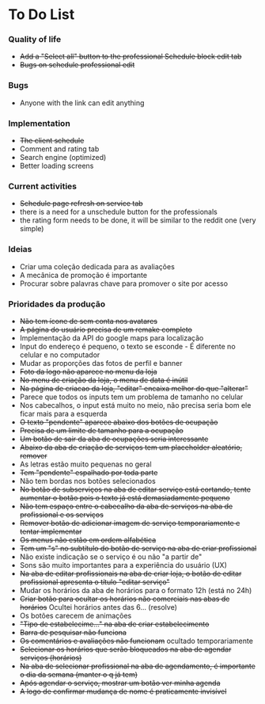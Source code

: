 # To Do List

### Quality of life

- ~~Add a "Select all" button to the professional Schedule block edit tab~~
- ~~Bugs on schedule professional edit~~

### Bugs

- Anyone with the link can edit anything

### Implementation

- ~~The client schedule~~
- Comment and rating tab
- Search engine (optimized)
- Better loading screens

### Current activities

- ~~Schedule page refresh on service tab~~
- there is a need for a unschedule button for the professionals
- the rating form needs to be done, it will be similar to the reddit one (very simple)

### Ideias
- Criar uma coleção dedicada para as avaliações
- A mecânica de promoção é importante
- Procurar sobre palavras chave para promover o site por acesso

### Prioridades da produção
- ~~Não tem ícone de sem conta nos avatares~~
- ~~A página do usuário precisa de um remake completo~~
- Implementação da API do google maps para localização
- Input do endereço é pequeno, o texto se esconde - É diferente no celular e no computador
- Mudar as proporções das fotos de perfil e banner
- ~~Foto da logo não aparece no menu da loja~~
- ~~No menu de criação da loja, o menu de data é inútil~~
- ~~Na página de criacao da loja, "editar" encaixa melhor do que "alterar"~~
- Parece que todos os inputs tem um problema de tamanho no celular
- Nos cabecalhos, o input está muito no meio, não precisa seria bom ele ficar mais para a esquerda
- ~~O texto "pendente" aparece abaixo dos botões de ocupação~~
- ~~Precisa de um limite de tamanho para a ocupação~~
- ~~Um botão de sair da aba de ocupações seria interessante~~
- ~~Abaixo da aba de criação de serviços tem um placeholder aleatório, remover~~
- As letras estão muito pequenas no geral
- ~~Tem "pendente" espalhado por toda parte~~
- Não tem bordas nos botões selecionados
- ~~No botão de subserviços na aba de editar serviço está cortando, tente aumentar o botão pois o texto já está demasiadamente pequeno~~
- ~~Não tem espaço entre o cabecalho da aba de serviços na aba de profissional e os serviços~~
- ~~Remover botão de adicionar imagem de serviço temporariamente e tentar implementar~~
- ~~Os menus não estão em ordem alfabética~~
- ~~Tem um "s" no subtítulo do botão de serviço na aba de criar profissional~~
- Não existe indicação se o serviço é ou não "a partir de"
- Sons são muito importantes para a experiência do usuário (UX)
- ~~Na aba de editar profissionais na aba de criar loja, o botão de editar profissional apresenta o título "editar serviço"~~
- Mudar os horários da aba de horários para o formato 12h (está no 24h)
- ~~Criar botão para ocultar os horários não comerciais nas abas de horários~~ Ocultei horários antes das 6... (resolve)
- Os botões carecem de animações 
- ~~"Tipo de estabelecime..." na aba de criar estabelecimento~~
- ~~Barra de pesquisar não funciona~~
- ~~Os comentários e avaliações não funcionam~~ ocultado temporariamente
- ~~Selecionar os horários que serão bloqueados na aba de agendar serviços (horários)~~
- ~~Na aba de selecionar profissional na aba de agendamento, é importante o dia da semana (manter o q já tem)~~
- ~~Após agendar o serviço, mostrar um botão ver minha agenda~~
- ~~A logo de confirmar mudança de nome é praticamente invisível~~